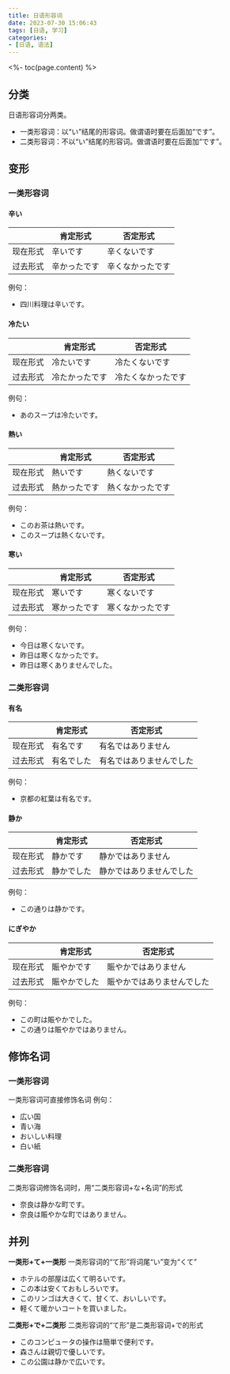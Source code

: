 ```yaml
---
title: 日语形容词
date: 2023-07-30 15:06:43
tags: [日语, 学习]
categories:
- [日语, 语法]
---
```

<%- toc(page.content) %>
## 分类
日语形容词分两类。
- 一类形容词：以“い”结尾的形容词。做谓语时要在后面加“です”。
- 二类形容词：不以“い”结尾的形容词。做谓语时要在后面加“です”。

## 变形
### 一类形容词
#### 辛い
||肯定形式|否定形式|
|---|---|---|
|现在形式|辛いです|辛くないです|
|过去形式|辛かったです|辛くなかったです|

例句：
- 四川料理は辛いです。

#### 冷たい
||肯定形式|否定形式|
|---|---|---|
|现在形式|冷たいです|冷たくないです|
|过去形式|冷たかったです|冷たくなかったです|

例句：
- あのスープは冷たいです。

#### 熱い
||肯定形式|否定形式|
|---|---|---|
|现在形式|熱いです|熱くないです|
|过去形式|熱かったです|熱くなかったです|

例句：
- このお茶は熱いです。
- このスープは熱くないです。

#### 寒い
||肯定形式|否定形式|
|---|---|---|
|现在形式|寒いです|寒くないです|
|过去形式|寒かったです|寒くなかったです|

例句：
- 今日は寒くないです。
- 昨日は寒くなかったです。
- 昨日は寒くありませんでした。

### 二类形容词
#### 有名
||肯定形式|否定形式|
|---|---|---|
|现在形式|有名です|有名ではありません|
|过去形式|有名でした|有名ではありませんでした|

例句：
- 京都の紅葉は有名です。

#### 静か
||肯定形式|否定形式|
|---|---|---|
|现在形式|静かです|静かではありません|
|过去形式|静かでした|静かではありませんでした|

例句：
- この通りは静かです。

#### にぎやか
||肯定形式|否定形式|
|---|---|---|
|现在形式|賑やかです|賑やかではありません|
|过去形式|賑やかでした|賑やかではありませんでした|

例句：
- この町は賑やかでした。
- この通りは賑やかではありません。

## 修饰名词
### 一类形容词
一类形容词可直接修饰名词
例句：
- 広い国
- 青い海
- おいしい料理
- 白い紙

### 二类形容词
二类形容词修饰名词时，用“二类形容词+な+名词”的形式
- 奈良は静かな町です。
- 奈良は賑やかな町ではありません。

## 并列
**一类形+て+一类形**
一类形容词的“て形”将词尾“い”变为“くて”

- ホテルの部屋は広くて明るいです。
- この本は安くておもしろいです。
- このリンゴは大きくて、甘くて、おいしいです。
- 軽くて暖かいコートを買いました。

**二类形+で+二类形**
二类形容词的“て形”是二类形容词+で的形式

- このコンピュータの操作は簡単で便利です。
- 森さんは親切で優しいです。
- この公園は静かで広いです。






